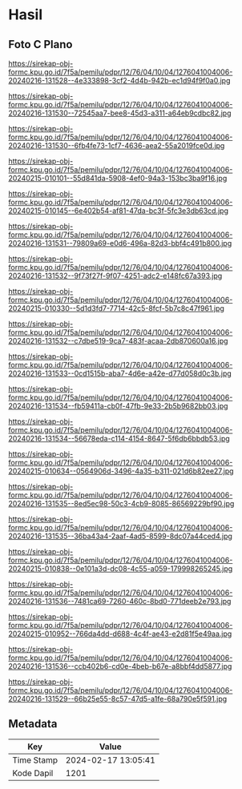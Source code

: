# Hasil

## Foto C Plano

https://sirekap-obj-formc.kpu.go.id/7f5a/pemilu/pdpr/12/76/04/10/04/1276041004006-20240216-131528--4e333898-3cf2-4d4b-942b-ec1d94f9f0a0.jpg

https://sirekap-obj-formc.kpu.go.id/7f5a/pemilu/pdpr/12/76/04/10/04/1276041004006-20240216-131530--72545aa7-bee8-45d3-a311-a64eb9cdbc82.jpg

https://sirekap-obj-formc.kpu.go.id/7f5a/pemilu/pdpr/12/76/04/10/04/1276041004006-20240216-131530--6fb4fe73-1cf7-4636-aea2-55a2019fce0d.jpg

https://sirekap-obj-formc.kpu.go.id/7f5a/pemilu/pdpr/12/76/04/10/04/1276041004006-20240215-010101--55d841da-5908-4ef0-94a3-153bc3ba9f16.jpg

https://sirekap-obj-formc.kpu.go.id/7f5a/pemilu/pdpr/12/76/04/10/04/1276041004006-20240215-010145--6e402b54-af81-47da-bc3f-5fc3e3db63cd.jpg

https://sirekap-obj-formc.kpu.go.id/7f5a/pemilu/pdpr/12/76/04/10/04/1276041004006-20240216-131531--79809a69-e0d6-496a-82d3-bbf4c491b800.jpg

https://sirekap-obj-formc.kpu.go.id/7f5a/pemilu/pdpr/12/76/04/10/04/1276041004006-20240216-131532--9f73f27f-9f07-4251-adc2-e148fc67a393.jpg

https://sirekap-obj-formc.kpu.go.id/7f5a/pemilu/pdpr/12/76/04/10/04/1276041004006-20240215-010330--5d1d3fd7-7714-42c5-8fcf-5b7c8c47f961.jpg

https://sirekap-obj-formc.kpu.go.id/7f5a/pemilu/pdpr/12/76/04/10/04/1276041004006-20240216-131532--c7dbe519-9ca7-483f-acaa-2db870600a16.jpg

https://sirekap-obj-formc.kpu.go.id/7f5a/pemilu/pdpr/12/76/04/10/04/1276041004006-20240216-131533--0cd1515b-aba7-4d6e-a42e-d77d058d0c3b.jpg

https://sirekap-obj-formc.kpu.go.id/7f5a/pemilu/pdpr/12/76/04/10/04/1276041004006-20240216-131534--fb59411a-cb0f-47fb-9e33-2b5b9682bb03.jpg

https://sirekap-obj-formc.kpu.go.id/7f5a/pemilu/pdpr/12/76/04/10/04/1276041004006-20240216-131534--56678eda-c114-4154-8647-5f6db6bbdb53.jpg

https://sirekap-obj-formc.kpu.go.id/7f5a/pemilu/pdpr/12/76/04/10/04/1276041004006-20240215-010634--0564906d-3496-4a35-b311-021d6b82ee27.jpg

https://sirekap-obj-formc.kpu.go.id/7f5a/pemilu/pdpr/12/76/04/10/04/1276041004006-20240216-131535--8ed5ec98-50c3-4cb9-8085-86569229bf90.jpg

https://sirekap-obj-formc.kpu.go.id/7f5a/pemilu/pdpr/12/76/04/10/04/1276041004006-20240216-131535--36ba43a4-2aaf-4ad5-8599-8dc07a44ced4.jpg

https://sirekap-obj-formc.kpu.go.id/7f5a/pemilu/pdpr/12/76/04/10/04/1276041004006-20240215-010838--0e101a3d-dc08-4c55-a059-179998265245.jpg

https://sirekap-obj-formc.kpu.go.id/7f5a/pemilu/pdpr/12/76/04/10/04/1276041004006-20240216-131536--7481ca69-7260-460c-8bd0-771deeb2e793.jpg

https://sirekap-obj-formc.kpu.go.id/7f5a/pemilu/pdpr/12/76/04/10/04/1276041004006-20240215-010952--766da4dd-d688-4c4f-ae43-e2d81f5e49aa.jpg

https://sirekap-obj-formc.kpu.go.id/7f5a/pemilu/pdpr/12/76/04/10/04/1276041004006-20240216-131536--ccb402b6-cd0e-4beb-b67e-a8bbf4dd5877.jpg

https://sirekap-obj-formc.kpu.go.id/7f5a/pemilu/pdpr/12/76/04/10/04/1276041004006-20240216-131529--66b25e55-8c57-47d5-a1fe-68a790e5f591.jpg


## Metadata

| Key        | Value               |
| ---------- | ------------------- |
| Time Stamp | 2024-02-17 13:05:41 |
| Kode Dapil | 1201                |



